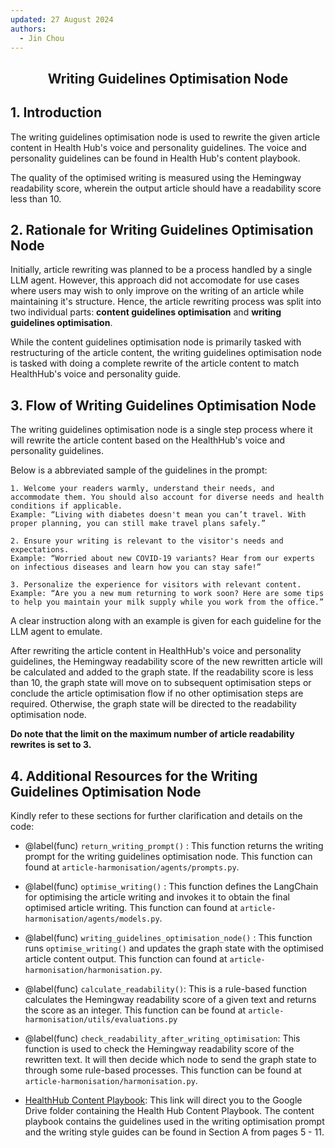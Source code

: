 ```yaml
---
updated: 27 August 2024
authors:
  - Jin Chou
---
```


<center><h2><p>Writing Guidelines Optimisation Node</p></h2></center>

## 1. Introduction
The writing guidelines optimisation node is used to rewrite the given article content in Health Hub's voice and personality guidelines. The voice and personality guidelines can be found in Health Hub's content playbook.

The quality of the optimised writing is measured using the Hemingway readability score, wherein the output article should have a readability score less than 10. 

## 2. Rationale for Writing Guidelines Optimisation Node
Initially, article rewriting was planned to be a process handled by a single LLM agent. However, this approach did not accomodate for use cases where users may wish to only improve on the writing of an article while maintaining it's structure. Hence, the article rewriting process was split into two individual parts: **content guidelines optimisation** and **writing guidelines optimisation**. 

While the content guidelines optimisation node is primarily tasked with restructuring of the article content, the writing guidelines optimisation node is tasked with doing a complete rewrite of the article content to match HealthHub's voice and personality guide.

## 3. Flow of Writing Guidelines Optimisation Node
The writing guidelines optimisation node is a single step process where it will rewrite the article content based on the HealthHub's voice and personality guidelines.

Below is a abbreviated sample of the guidelines in the prompt:
```
1. Welcome your readers warmly, understand their needs, and accommodate them. You should also account for diverse needs and health conditions if applicable.
Example: “Living with diabetes doesn't mean you can’t travel. With proper planning, you can still make travel plans safely.”

2. Ensure your writing is relevant to the visitor's needs and expectations.
Example: “Worried about new COVID-19 variants? Hear from our experts on infectious diseases and learn how you can stay safe!”

3. Personalize the experience for visitors with relevant content.
Example: “Are you a new mum returning to work soon? Here are some tips to help you maintain your milk supply while you work from the office.”
```

A clear instruction along with an example is given for each guideline for the LLM agent to emulate.

After rewriting the article content in HealthHub's voice and personality guidelines, the Hemingway readability score of the new rewritten article will be calculated and added to the graph state. If the readability score is less than 10, the graph state will move on to subsequent optimisation steps or conclude the article optimisation flow if no other optimisation steps are required. Otherwise, the graph state will be directed to the readability optimisation node. 

**Do note that the limit on the maximum number of article readability rewrites is set to 3.**

## 4. Additional Resources for the Writing Guidelines Optimisation Node

Kindly refer to these sections for further clarification and details on the code:

- @label(func) ```return_writing_prompt()``` : This function returns the writing prompt for the writing guidelines optimisation node. This function can found at `article-harmonisation/agents/prompts.py`.

-  @label(func) ```optimise_writing()``` : This function defines the LangChain for optimising the article writing and invokes it to obtain the final optimised article writing. This function can found at `article-harmonisation/agents/models.py`.

-  @label(func) ```writing_guidelines_optimisation_node()``` : This function runs `optimise_writing()` and updates the graph state with the optimised article content output. This function can found at `article-harmonisation/harmonisation.py`.

-  @label(func) ```calculate_readability()```: This is a rule-based function calculates the Hemingway readability score of a given text and returns the score as an integer. This function can be found at `article-harmonisation/utils/evaluations.py`

- @label(func) `check_readability_after_writing_optimisation`: This function is used to check the Hemingway readability score of the rewritten text. It will then decide which node to send the graph state to through some rule-based processes. This function can be found at `article-harmonisation/harmonisation.py`.

- [HealthHub Content Playbook](https://drive.google.com/drive/folders/1uF68nWXyc5wRwyDn0OahMYYiqTWTYM2d): This link will direct you to the Google Drive folder containing the Health Hub Content Playbook. The content playbook contains the guidelines used in the writing optimisation prompt and the writing style guides can be found in Section A from pages 5 - 11.